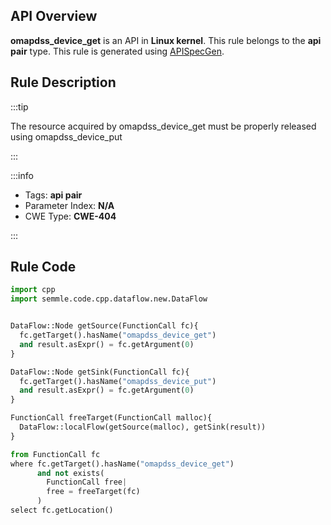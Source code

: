 ---
---


## API Overview
**omapdss_device_get** is an API in **Linux kernel**. This rule belongs to the **api pair** type. This rule is generated using [APISpecGen](../../tools/APISpecGen).
## Rule Description

:::tip

The resource acquired by omapdss_device_get must be properly released using omapdss_device_put

:::

:::info

- Tags: **api pair**
- Parameter Index: **N/A**
- CWE Type: **CWE-404**

:::

## Rule Code
```python
import cpp
import semmle.code.cpp.dataflow.new.DataFlow


DataFlow::Node getSource(FunctionCall fc){
  fc.getTarget().hasName("omapdss_device_get")
  and result.asExpr() = fc.getArgument(0)
}

DataFlow::Node getSink(FunctionCall fc){
  fc.getTarget().hasName("omapdss_device_put")
  and result.asExpr() = fc.getArgument(0)
}

FunctionCall freeTarget(FunctionCall malloc){
  DataFlow::localFlow(getSource(malloc), getSink(result))
}

from FunctionCall fc
where fc.getTarget().hasName("omapdss_device_get")
      and not exists(
        FunctionCall free| 
        free = freeTarget(fc)
      )
select fc.getLocation()

    
```